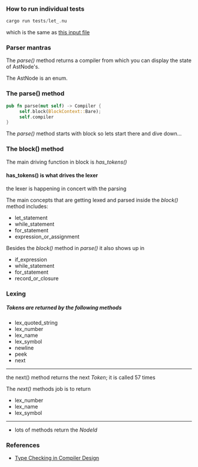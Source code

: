 
### How to run individual tests

```rust
cargo run tests/let_.nu
```

which is the same as [this input file](https://github.com/sophiajt/new-nu-parser/blob/main/src/snapshots/new_nu_parser__test__node_output%40let_.nu.snap)

### Parser mantras

The *parse()* method returns a compiler
from which you can display the state of AstNode's.

The AstNode is an enum.

### The parse() method

```rust
pub fn parse(mut self) -> Compiler {
     self.block(BlockContext::Bare);
     self.compiler
}
```

The *parse()* method starts with block so lets start there and dive down...

### The block() method

The main driving function in block is *has_tokens()*

#### has_tokens() is what drives the lexer

the lexer is happening in concert with the parsing

The main concepts that are getting lexed and parsed inside
the *block()* method includes:

* let_statement
* while_statement
* for_statement
* expression_or_assignment

Besides the *block()* method in *parse()* it also shows up in

* if_expression
* while_statement
* for_statement
* record_or_closure

### Lexing

##### Tokens are returned by the following methods

* lex_quoted_string
* lex_number
* lex_name
* lex_symbol
* newline
* peek
* next
---

the next() method returns the next *Token*; it is called 57 times

The *next()* methods job is to return  
* lex_number
* lex_name
* lex_symbol

---

* lots of methods return the *NodeId*


### References

- [Type Checking in Compiler Design](https://www.geeksforgeeks.org/type-checking-in-compiler-design/)
